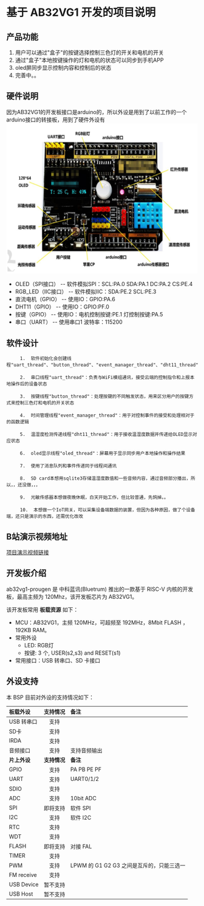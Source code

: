 # 基于 AB32VG1 开发的项目说明

## 产品功能 
 1. 用户可以通过"盒子"的按键选择控制三色灯的开关和电机的开关 
 2. 通过"盒子"本地按键操作的灯和电机的状态可以同步到手机APP 
 3. oled屏同步显示控制内容和控制后的状态 
 4. 完善中。。

## 硬件说明
   因为AB32VG1的开发板接口是arduino的，所以外设是用到了以前工作的一个arduino接口的转接板，用到了硬件外设有
   ![转接板图](doc/image/image.png)
   - OLED（SPI接口）       --  软件模拟SPI：SCL:PA.0  SDA:PA.1  DC:PA.2  CS:PE.4
   - RGB_LED（IIC接口）    --  软件模拟IIC：SDA:PE.2  SCL:PE.3
   - 直流电机（GPIO）      --  使用IO：GPIO:PA.6
   - DHT11（GPIO）        --  使用IO：GPIO:PF.0
   - 按键（GPIO）         --  使用IO：电机控制按键:PE.1  灯控制按键:PA.5
   - 串口（UART）         --  使用串口1  波特率：115200

## 软件设计

         1.  软件初始化会创建线程"uart_thread"、"button_thread"、"event_manager_thread"、"dht11_thread"、"oled_thread"

         2.  串口线程"uart_thread"：负责与WiFi模组通讯，接受云端的控制指令和上报本地操作后的设备状态

         3.  按键线程"button_thread"：处理按键的不同触发状态，用来区分用户的按键方式来控制三色灯和电机的开关状态

         4.  时间管理线程"event_manager_thread"：用于对控制事件的接受和处理相对于的函数逻辑

         5.  温湿度检测传递线程"dht11_thread"：用于接收温湿度数据并传递给OLED显示对应状态

         6.  oled显示线程"oled_thread"：屏幕用于显示同步用户本地操作和操作结果

         7.  使用了消息队列和事件传递同于线程间通讯

         8.  SD card本想用sqlite3存储温湿度数值和一些音频内容，通过音频部分播出，所以，，还没做，，，

         9.  光敏传感器本想做夜晚休眠，白天开始工作，但比较普通，先鸽掉。。

         10.  本想做一个IoT网关，可以采集设备端数据的装置，但因为各种原因，做了个设备端，还只是演示的东西，还需优化改改

## B站演示视频地址
   [项目演示视频链接](https://www.bilibili.com/video/BV1pY411W726?share_source=copy_web)
    
## 开发板介绍

ab32vg1-prougen 是 中科蓝讯(Bluetrum) 推出的一款基于 RISC-V 内核的开发板，最高主频为 120Mhz，该开发板芯片为 AB32VG1。

该开发板常用 **板载资源** 如下：

- MCU：AB32VG1，主频 120MHz，可超频至 192MHz，8Mbit FLASH ，192KB RAM。
- 常用外设
  - LED: RGB灯
  - 按键: 3 个, USER(s2,s3) and RESET(s1)
- 常用接口：USB 转串口、SD 卡接口

## 外设支持

本 BSP 目前对外设的支持情况如下：

| **板载外设** | **支持情况** | **备注**                                  |
| :----------- | :----------: | :---------------------------------------- |
| USB 转串口   |     支持     |                                           |
| SD卡         |     支持     |                                           |
| IRDA         |     支持     |                                           |
| 音频接口     |     支持     | 支持音频输出                              |
| **片上外设** | **支持情况** | **备注**                                  |
| GPIO         |     支持     | PA PB PE PF                               |
| UART         |     支持     | UART0/1/2                                 |
| SDIO         |     支持     |                                           |
| ADC          |     支持     | 10bit ADC                                 |
| SPI          |   即将支持   | 软件 SPI                                  |
| I2C          |     支持     | 软件 I2C                                  |
| RTC          |     支持     |                                           |
| WDT          |     支持     |                                           |
| FLASH        |   即将支持   | 对接 FAL                                  |
| TIMER        |     支持     |                                           |
| PWM          |     支持     | LPWM 的 G1 G2 G3 之间是互斥的，只能三选一 |
| FM receive   |     支持     |                                           |
| USB Device   |   暂不支持   |                                           |
| USB Host     |   暂不支持   |                                           |


